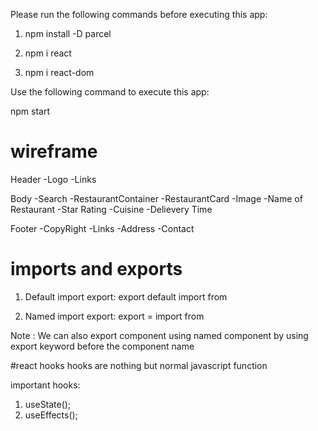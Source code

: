 Please run the following commands before executing this app:

1. npm install -D parcel

2. npm i react

3. npm i react-dom

Use the following command to execute this app:

npm start

# wireframe

Header
-Logo
-Links

Body
-Search
-RestaurantContainer
-RestaurantCard
-Image
-Name of Restaurant
-Star Rating
-Cuisine
-Delievery Time

Footer
-CopyRight
-Links
-Address
-Contact

# imports and exports

1. Default import export:
   export default <component name>
   import <component name> from <path>

2. Named import export:
   export <variable name> = <assigned value>
   import <variable name> from <path>

Note : We can also export component using named component by using export keyword before the component name

#react hooks
hooks are nothing but normal javascript function

important hooks:

1. useState();
2. useEffects();

